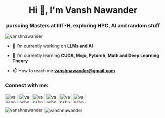 <h1 align="center">Hi 👋, I'm Vansh Nawander</h1>
<h3 align="center">pursuing Masters at IIIT-H, exploring HPC, AI and random stuff</h3>

<p align="left"> <img src="https://komarev.com/ghpvc/?username=vanshnawander&label=Profile%20views&color=0e75b6&style=flat" alt="vanshnawander" /> </p>

- 🔭 I’m currently working on **LLMs and AI**

- 🌱 I’m currently learning **CUDA, Mojo, Pytorch, Math and Deep Learning Theory**

- 📫 How to reach me **vanshnawander@gmail.com**

<h3 align="left">Connect with me:</h3>
<p align="left">
<a href="https://twitter.com/vanshnawander" target="blank"><img align="center" src="https://raw.githubusercontent.com/rahuldkjain/github-profile-readme-generator/master/src/images/icons/Social/twitter.svg" alt="vanshnawander" height="30" width="40" /></a>
<a href="https://linkedin.com/in/vanshnawander" target="blank"><img align="center" src="https://raw.githubusercontent.com/rahuldkjain/github-profile-readme-generator/master/src/images/icons/Social/linked-in-alt.svg" alt="vanshnawander" height="30" width="40" /></a>
<a href="https://www.codechef.com/users/vanshnawander" target="blank"><img align="center" src="https://cdn.jsdelivr.net/npm/simple-icons@3.1.0/icons/codechef.svg" alt="vanshnawander" height="30" width="40" /></a>
<a href="https://www.hackerrank.com/vanshnawander" target="blank"><img align="center" src="https://raw.githubusercontent.com/rahuldkjain/github-profile-readme-generator/master/src/images/icons/Social/hackerrank.svg" alt="vanshnawander" height="30" width="40" /></a>
<a href="https://codeforces.com/profile/vanshnawander" target="blank"><img align="center" src="https://raw.githubusercontent.com/rahuldkjain/github-profile-readme-generator/master/src/images/icons/Social/codeforces.svg" alt="vanshnawander" height="30" width="40" /></a>
<a href="https://www.leetcode.com/vanshnawander" target="blank"><img align="center" src="https://raw.githubusercontent.com/rahuldkjain/github-profile-readme-generator/master/src/images/icons/Social/leet-code.svg" alt="vanshnawander" height="30" width="40" /></a>
</p>

<p><img align="left" src="https://github-readme-stats.vercel.app/api/top-langs?username=vanshnawander&show_icons=true&locale=en&layout=compact" alt="vanshnawander" /></p>

<p>&nbsp;<img align="center" src="https://github-readme-stats.vercel.app/api?username=vanshnawander&show_icons=true&locale=en" alt="vanshnawander" /></p>
